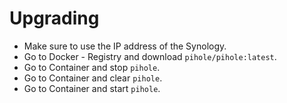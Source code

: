 # Upgrading

* Make sure to use the IP address of the Synology.
* Go to Docker - Registry and download `pihole/pihole:latest`.
* Go to Container and stop `pihole`.
* Go to Container and clear `pihole`.
* Go to Container and start `pihole`.
